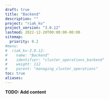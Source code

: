 ```yaml
---
draft: true
title: "Backend"
description: ""
project: "riak_kv"
project_version: "3.0.12"
lastmod: 2022-12-20T00:00:00-00:00
sitemap:
  priority: 0.2
#menu:
#  riak_kv-3.0.12:
#    name: "Backend"
#    identifier: "cluster_operations_backend"
#    weight: 112
#    parent: "managing_cluster_operations"
toc: true
aliases:
---
```


**TODO: Add content**


